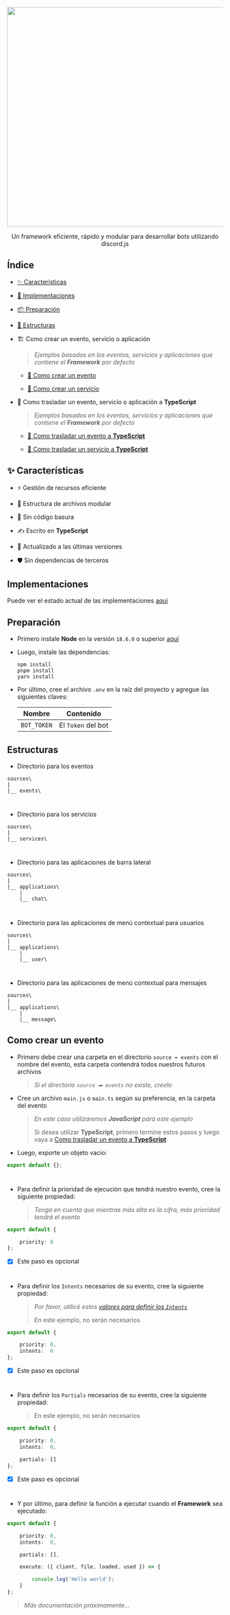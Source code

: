 <div align='center'>
    <img src='https://i.ibb.co/CKz4kQQ/logo.png' width='512' />
    <p>
        Un framework eficiente, rápido y modular para desarrollar bots utilizando discord.js
    </p>
</div>

## Índice

- [✨ Características](https://github.com/theMarzon/Dynamoon/#Características)

- [🚚 Implementaciones](https://github.com/theMarzon/Dynamoon/#Implementaciones)

- [📦 Preparación](https://github.com/theMarzon/Dynamoon/#Preparación)

- [🧱 Estructuras](https://github.com/theMarzon/Dynamoon/#Estructuras)

- 🏗 Como crear un evento, servicio o aplicación

    > _Ejemplos basados en los eventos, servicios y aplicaciones que contiene el **Framework** por defecto_

    - [🎯 Como crear un evento]()

    - [📡 Como crear un servicio]()

- 🚧 Como trasladar un evento, servicio o aplicación a **TypeScript**

    > _Ejemplos basados en los eventos, servicios y aplicaciones que contiene el **Framework** por defecto_

    - [🎯 Como trasladar un evento a **TypeScript**]()

    - [📡 Como trasladar un servicio a **TypeScript**]()

## ✨ Características

- ⚡️ Gestión de recursos eficiente

- 🧱 Estructura de archivos modular

- 🧽 Sin código basura

- ✍ Escrito en **TypeScript**

- 🌃 Actualizado a las últimas versiones

- 🛡 Sin dependencias de terceros

## Implementaciones

Puede ver el estado actual de las implementaciones [aquí](https://themarzon.notion.site/3a93960b980b484780c38e8c9aa360e1)

## Preparación

- Primero instale **Node** en la versión ``18.6.0`` o superior [aquí](https://nodejs.org)

- Luego, instale las dependencias:
  
    ```sh-session
    npm install
    pnpm install
    yarn install
    ```

- Por último, cree el archivo ``.env`` en la raíz del proyecto y agregue las siguientes claves:

    | Nombre      | Contenido          |
    |-------------|--------------------|
    | `BOT_TOKEN` | El `Token` del bot |

## Estructuras

- Directorio para los eventos

```
sources\
|
|__ events\
```

#

- Directorio para los servicios


```
sources\
|
|__ services\
```

#

- Directorio para las aplicaciones de barra lateral


```
sources\
|
|__ applications\
    |
    |__ chat\
```

#

- Directorio para las aplicaciones de menú contextual para usuarios


```
sources\
|
|__ applications\
    |
    |__ user\
```

#

- Directorio para las aplicaciones de menú contextual para mensajes

```
sources\
|
|__ applications\
    |
    |__ message\
```

## Como crear un evento

- Primero debe crear una carpeta en el directorio ``source ➡ events`` con el nombre del evento, esta carpeta contendrá todos nuestros futuros archivos

    > _Si el directorio ``source ➡ events`` no existe, créelo_

- Cree un archivo ``main.js`` o ``main.ts`` según su preferencia, en la carpeta del evento

    > _En este caso utilizaremos **JavaScript** para este ejemplo_
    >
    > Si desea utilizar **TypeScript**, primero termine estos pasos y luego vaya a [Como trasladar un evento a **TypeScript**]()

- Luego, exporte un objeto vacío:

```ts
export default {};
```

#

- Para definir la prioridad de ejecución que tendrá nuestro evento, cree la siguiente propiedad:

    > _Tenga en cuenta que mientras más alta es la cifra, más prioridad tendrá el evento_

```ts
export default {

    priority: 0
};
```

- [x] Este paso es opcional

#

- Para definir los ``Intents`` necesarios de su evento, cree la siguiente propiedad:

    > _Por favor, utilicé estos [valores para definir los ``Intents``](https://discord.com/developers/docs/topics/gateway#gateway-intents)_
    > 
    > En este ejemplo, no serán necesarios

```ts
export default {

    priority: 0,
    intents:  0
};
```

- [x] Este paso es opcional

#

- Para definir los ``Partials`` necesarios de su evento, cree la siguiente propiedad:

    > En este ejemplo, no serán necesarios

```ts
export default {

    priority: 0,
    intents:  0,

    partials: []
};
```

- [x] Este paso es opcional

#

- Y por último, para definir la función a ejecutar cuando el **Framework** sea ejecutado:

```ts
export default {

    priority: 0,
    intents:  0,

    partials: [],

    execute: ({ client, file, loaded, used }) => {

        console.log('Hello world');
    }
};
```

> _Más documentación próximamente..._
